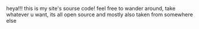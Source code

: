 heya!!! 
this is my site's sourse code! 
feel free to wander around, take whatever u want, its all open source and mostly also taken from somewhere else
